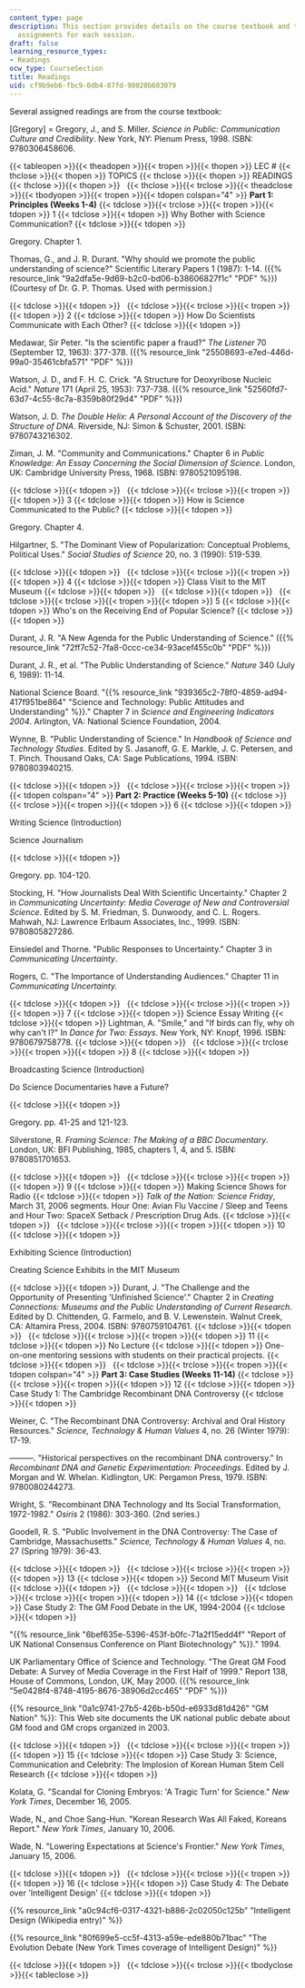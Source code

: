 ```yaml
---
content_type: page
description: This section provides details on the course textbook and the reading
  assignments for each session.
draft: false
learning_resource_types:
- Readings
ocw_type: CourseSection
title: Readings
uid: cf9b9eb6-fbc9-0db4-07fd-98020b603079
---
```

Several assigned readings are from the course textbook:

\[Gregory\] = Gregory, J., and S. Miller. *Science in Public: Communication Culture and Credibility*. New York, NY: Plenum Press, 1998. ISBN: 9780306458606.

{{< tableopen >}}{{< theadopen >}}{{< tropen >}}{{< thopen >}}
LEC #
{{< thclose >}}{{< thopen >}}
TOPICS
{{< thclose >}}{{< thopen >}}
READINGS
{{< thclose >}}{{< thopen >}}
 
{{< thclose >}}{{< trclose >}}{{< theadclose >}}{{< tbodyopen >}}{{< tropen >}}{{< tdopen colspan="4" >}}
**Part 1: Principles (Weeks 1-4)**
{{< tdclose >}}{{< trclose >}}{{< tropen >}}{{< tdopen >}}
1
{{< tdclose >}}{{< tdopen >}}
Why Bother with Science Communication?
{{< tdclose >}}{{< tdopen >}}

Gregory. Chapter 1.

Thomas, G., and J. R. Durant. "Why should we promote the public understanding of science?" Scientific Literary Papers 1 (1987): 1-14. ({{% resource_link "9a2dfa5e-9d69-b2c0-bd06-b38606827f1c" "PDF" %}}) (Courtesy of Dr. G. P. Thomas. Used with permission.)

{{< tdclose >}}{{< tdopen >}}
 
{{< tdclose >}}{{< trclose >}}{{< tropen >}}{{< tdopen >}}
2
{{< tdclose >}}{{< tdopen >}}
How Do Scientists Communicate with Each Other?
{{< tdclose >}}{{< tdopen >}}

Medawar, Sir Peter. "Is the scientific paper a fraud?" *The Listener* 70 (September 12, 1963): 377-378. ({{% resource_link "25508693-e7ed-446d-99a0-35461cbfa571" "PDF" %}})

Watson, J. D., and F. H. C. Crick. "A Structure for Deoxyribose Nucleic Acid." *Nature* 171 (April 25, 1953): 737-738. ({{% resource_link "52560fd7-63d7-4c55-8c7a-8359b80f29d4" "PDF" %}})

Watson, J. D. *The Double Helix: A Personal Account of the Discovery of the Structure of DNA*. Riverside, NJ: Simon & Schuster, 2001. ISBN: 9780743216302.

Ziman, J. M. "Community and Communications." Chapter 6 in *Public Knowledge: An Essay Concerning the Social Dimension of Science*. London, UK: Cambridge University Press, 1968. ISBN: 9780521095198.

{{< tdclose >}}{{< tdopen >}}
 
{{< tdclose >}}{{< trclose >}}{{< tropen >}}{{< tdopen >}}
3
{{< tdclose >}}{{< tdopen >}}
How is Science Communicated to the Public?
{{< tdclose >}}{{< tdopen >}}

Gregory. Chapter 4.

Hilgartner, S. "The Dominant View of Popularization: Conceptual Problems, Political Uses." *Social Studies of Science* 20, no. 3 (1990): 519-539.

{{< tdclose >}}{{< tdopen >}}
 
{{< tdclose >}}{{< trclose >}}{{< tropen >}}{{< tdopen >}}
4
{{< tdclose >}}{{< tdopen >}}
Class Visit to the MIT Museum
{{< tdclose >}}{{< tdopen >}}
 
{{< tdclose >}}{{< tdopen >}}
 
{{< tdclose >}}{{< trclose >}}{{< tropen >}}{{< tdopen >}}
5
{{< tdclose >}}{{< tdopen >}}
Who's on the Receiving End of Popular Science?
{{< tdclose >}}{{< tdopen >}}

Durant, J. R. "A New Agenda for the Public Understanding of Science." ({{% resource_link "72ff7c52-7fa8-0ccc-ce34-93acef455c0b" "PDF" %}})

Durant, J. R., et al. "The Public Understanding of Science." *Nature* 340 (July 6, 1989): 11-14.

National Science Board. "{{% resource_link "939365c2-78f0-4859-ad94-417f951be864" "Science and Technology: Public Attitudes and Understanding" %}}." Chapter 7 in *Science and Engineering Indicators 2004*. Arlington, VA: National Science Foundation, 2004.

Wynne, B. "Public Understanding of Science." In *Handbook of Science and Technology Studies*. Edited by S. Jasanoff, G. E. Markle, J. C. Petersen, and T. Pinch. Thousand Oaks, CA: Sage Publications, 1994. ISBN: 9780803940215.

{{< tdclose >}}{{< tdopen >}}
 
{{< tdclose >}}{{< trclose >}}{{< tropen >}}{{< tdopen colspan="4" >}}
**Part 2: Practice (Weeks 5-10)**
{{< tdclose >}}{{< trclose >}}{{< tropen >}}{{< tdopen >}}
6
{{< tdclose >}}{{< tdopen >}}

Writing Science (Introduction)

Science Journalism

{{< tdclose >}}{{< tdopen >}}

Gregory. pp. 104-120.

Stocking, H. "How Journalists Deal With Scientific Uncertainty." Chapter 2 in *Communicating Uncertainty: Media Coverage of New and Controversial Science*. Edited by S. M. Friedman, S. Dunwoody, and C. L. Rogers. Mahwah, NJ: Lawrence Erlbaum Associates, Inc., 1999. ISBN: 9780805827286.

Einsiedel and Thorne. "Public Responses to Uncertainty." Chapter 3 in *Communicating Uncertainty*.

Rogers, C. "The Importance of Understanding Audiences." Chapter 11 in *Communicating Uncertainty.*

{{< tdclose >}}{{< tdopen >}}
 
{{< tdclose >}}{{< trclose >}}{{< tropen >}}{{< tdopen >}}
7
{{< tdclose >}}{{< tdopen >}}
Science Essay Writing
{{< tdclose >}}{{< tdopen >}}
Lightman, A. "Smile," and "If birds can fly, why oh why can't I?" In *Dance for Two: Essays*. New York, NY: Knopf, 1996. ISBN: 9780679758778.
{{< tdclose >}}{{< tdopen >}}
 
{{< tdclose >}}{{< trclose >}}{{< tropen >}}{{< tdopen >}}
8
{{< tdclose >}}{{< tdopen >}}

Broadcasting Science (Introduction)

Do Science Documentaries have a Future?

{{< tdclose >}}{{< tdopen >}}

Gregory. pp. 41-25 and 121-123.

Silverstone, R. *Framing Science: The Making of a BBC Documentary*. London, UK: BFI Publishing, 1985, chapters 1, 4, and 5. ISBN: 9780851701653.

{{< tdclose >}}{{< tdopen >}}
 
{{< tdclose >}}{{< trclose >}}{{< tropen >}}{{< tdopen >}}
9
{{< tdclose >}}{{< tdopen >}}
Making Science Shows for Radio
{{< tdclose >}}{{< tdopen >}}
*Talk of the Nation: Science Friday*, March 31, 2006 segments. Hour One: Avian Flu Vaccine / Sleep and Teens and Hour Two: SpaceX Setback / Prescription Drug Ads.
{{< tdclose >}}{{< tdopen >}}
 
{{< tdclose >}}{{< trclose >}}{{< tropen >}}{{< tdopen >}}
10
{{< tdclose >}}{{< tdopen >}}

Exhibiting Science (Introduction)

Creating Science Exhibits in the MIT Museum

{{< tdclose >}}{{< tdopen >}}
Durant, J. "The Challenge and the Opportunity of Presenting 'Unfinished Science'." Chapter 2 in *Creating Connections: Museums and the Public Understanding of Current Research*. Edited by D. Chittenden, G. Farmelo, and B. V. Lewenstein. Walnut Creek, CA: Altamira Press, 2004. ISBN: 9780759104761.
{{< tdclose >}}{{< tdopen >}}
 
{{< tdclose >}}{{< trclose >}}{{< tropen >}}{{< tdopen >}}
11
{{< tdclose >}}{{< tdopen >}}
No Lecture
{{< tdclose >}}{{< tdopen >}}
One-on-one mentoring sessions with students on their practical projects.
{{< tdclose >}}{{< tdopen >}}
 
{{< tdclose >}}{{< trclose >}}{{< tropen >}}{{< tdopen colspan="4" >}}
**Part 3: Case Studies (Weeks 11-14)**
{{< tdclose >}}{{< trclose >}}{{< tropen >}}{{< tdopen >}}
12
{{< tdclose >}}{{< tdopen >}}
Case Study 1: The Cambridge Recombinant DNA Controversy
{{< tdclose >}}{{< tdopen >}}

Weiner, C. "The Recombinant DNA Controversy: Archival and Oral History Resources." *Science, Technology & Human Values* 4, no. 26 (Winter 1979): 17-19.

———. "Historical perspectives on the recombinant DNA controversy." In *Recombinant DNA and Genetic Experimentation: Proceedings*. Edited by J. Morgan and W. Whelan. Kidlington, UK: Pergamon Press, 1979. ISBN: 9780080244273.

Wright, S. "Recombinant DNA Technology and Its Social Transformation, 1972-1982." *Osiris* 2 (1986): 303-360. (2nd series.)

Goodell, R. S. "Public Involvement in the DNA Controversy: The Case of Cambridge, Massachusetts." *Science, Technology & Human Values* 4, no. 27 (Spring 1979): 36-43.

{{< tdclose >}}{{< tdopen >}}
 
{{< tdclose >}}{{< trclose >}}{{< tropen >}}{{< tdopen >}}
13
{{< tdclose >}}{{< tdopen >}}
Second MIT Museum Visit
{{< tdclose >}}{{< tdopen >}}
 
{{< tdclose >}}{{< tdopen >}}
 
{{< tdclose >}}{{< trclose >}}{{< tropen >}}{{< tdopen >}}
14
{{< tdclose >}}{{< tdopen >}}
Case Study 2: The GM Food Debate in the UK, 1994-2004
{{< tdclose >}}{{< tdopen >}}

"{{% resource_link "6bef635e-5396-453f-b0fc-71a2f15edd4f" "Report of UK National Consensus Conference on Plant Biotechnology" %}}." 1994.

UK Parliamentary Office of Science and Technology. "The Great GM Food Debate: A Survey of Media Coverage in the First Half of 1999." Report 138, House of Commons, London, UK, May 2000. ({{% resource_link "5e0428f4-8748-4195-8676-38906d2cc465" "PDF" %}})

{{% resource_link "0a1c9741-27b5-426b-b50d-e6933d81d426" "GM Nation" %}}: This Web site documents the UK national public debate about GM food and GM crops organized in 2003.

{{< tdclose >}}{{< tdopen >}}
 
{{< tdclose >}}{{< trclose >}}{{< tropen >}}{{< tdopen >}}
15
{{< tdclose >}}{{< tdopen >}}
Case Study 3: Science, Communication and Celebrity: The Implosion of Korean Human Stem Cell Research
{{< tdclose >}}{{< tdopen >}}

Kolata, G. "Scandal for Cloning Embryos: 'A Tragic Turn' for Science." *New York Times*, December 16, 2005.

Wade, N., and Choe Sang-Hun. "Korean Research Was All Faked, Koreans Report." *New York Times*, January 10, 2006.

Wade, N. "Lowering Expectations at Science's Frontier." *New York Times*, January 15, 2006.

{{< tdclose >}}{{< tdopen >}}
 
{{< tdclose >}}{{< trclose >}}{{< tropen >}}{{< tdopen >}}
16
{{< tdclose >}}{{< tdopen >}}
Case Study 4: The Debate over 'Intelligent Design'
{{< tdclose >}}{{< tdopen >}}

{{% resource_link "a0c94cf6-0317-4321-b886-2c02050c125b" "Intelligent Design (Wikipedia entry)" %}}

{{% resource_link "80f699e5-cc5f-4313-a59e-ede880b71bac" "The Evolution Debate (New York Times coverage of Intelligent Design)" %}}

{{< tdclose >}}{{< tdopen >}}
 
{{< tdclose >}}{{< trclose >}}{{< tbodyclose >}}{{< tableclose >}}